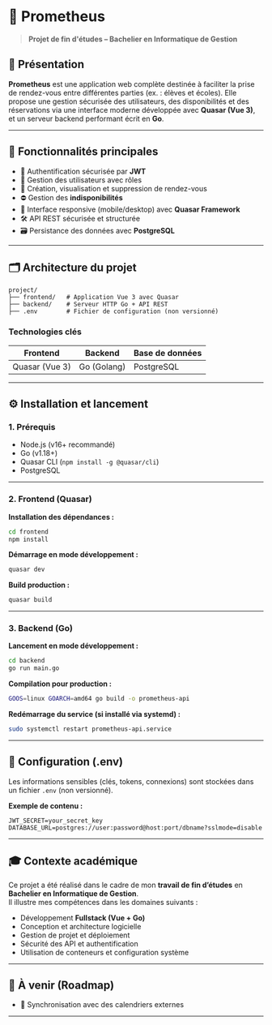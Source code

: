# 📅 Prometheus

> **Projet de fin d'études – Bachelier en Informatique de Gestion**

## 🧩 Présentation

**Prometheus** est une application web complète destinée à faciliter la prise de rendez-vous entre différentes parties (ex. : élèves et écoles). Elle propose une gestion sécurisée des utilisateurs, des disponibilités et des réservations via une interface moderne développée avec **Quasar (Vue 3)**, et un serveur backend performant écrit en **Go**.

---

## 🚀 Fonctionnalités principales

- 🔐 Authentification sécurisée par **JWT**
- 👥 Gestion des utilisateurs avec rôles
- 📅 Création, visualisation et suppression de rendez-vous
- ⛔ Gestion des **indisponibilités**
- 📱 Interface responsive (mobile/desktop) avec **Quasar Framework**
- 🛠️ API REST sécurisée et structurée
- 🗃️ Persistance des données avec **PostgreSQL**

---

## 🗂️ Architecture du projet

```
project/
├── frontend/   # Application Vue 3 avec Quasar
├── backend/    # Serveur HTTP Go + API REST
├── .env        # Fichier de configuration (non versionné)
```

### Technologies clés

| Frontend         | Backend      | Base de données |
|------------------|--------------|------------------|
| Quasar (Vue 3)   | Go (Golang)  | PostgreSQL       |

---

## ⚙️ Installation et lancement

### 1. Prérequis

- Node.js (v16+ recommandé)
- Go (v1.18+)
- Quasar CLI (`npm install -g @quasar/cli`)
- PostgreSQL

---

### 2. Frontend (Quasar)

**Installation des dépendances :**

```bash
cd frontend
npm install
```

**Démarrage en mode développement :**

```bash
quasar dev
```

**Build production :**

```bash
quasar build
```

---

### 3. Backend (Go)

**Lancement en mode développement :**

```bash
cd backend
go run main.go
```

**Compilation pour production :**

```bash
GOOS=linux GOARCH=amd64 go build -o prometheus-api
```

**Redémarrage du service (si installé via systemd) :**

```bash
sudo systemctl restart prometheus-api.service
```

---

## 🔐 Configuration (.env)

Les informations sensibles (clés, tokens, connexions) sont stockées dans un fichier `.env` (non versionné).

**Exemple de contenu :**

```env
JWT_SECRET=your_secret_key
DATABASE_URL=postgres://user:password@host:port/dbname?sslmode=disable
```

---

## 🎓 Contexte académique

Ce projet a été réalisé dans le cadre de mon **travail de fin d’études** en **Bachelier en Informatique de Gestion**.  
Il illustre mes compétences dans les domaines suivants :

- Développement **Fullstack (Vue + Go)**
- Conception et architecture logicielle
- Gestion de projet et déploiement
- Sécurité des API et authentification
- Utilisation de conteneurs et configuration système

---

## 📌 À venir (Roadmap)

- 📆 Synchronisation avec des calendriers externes

---

